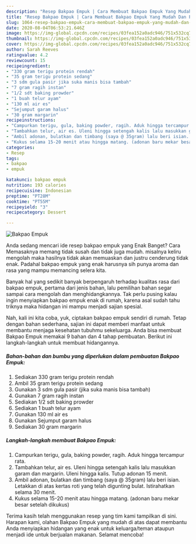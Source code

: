 ```yaml
---
description: "Resep Bakpao Empuk | Cara Membuat Bakpao Empuk Yang Mudah Dan Praktis"
title: "Resep Bakpao Empuk | Cara Membuat Bakpao Empuk Yang Mudah Dan Praktis"
slug: 1064-resep-bakpao-empuk-cara-membuat-bakpao-empuk-yang-mudah-dan-praktis
date: 2020-08-04T06:53:21.646Z
image: https://img-global.cpcdn.com/recipes/03fea152a0adc946/751x532cq70/bakpao-empuk-foto-resep-utama.jpg
thumbnail: https://img-global.cpcdn.com/recipes/03fea152a0adc946/751x532cq70/bakpao-empuk-foto-resep-utama.jpg
cover: https://img-global.cpcdn.com/recipes/03fea152a0adc946/751x532cq70/bakpao-empuk-foto-resep-utama.jpg
author: Sarah Reeves
ratingvalue: 4.2
reviewcount: 15
recipeingredient:
- "330 gram terigu protein rendah"
- "35 gram terigu protein sedang"
- "3 sdm gula pasir jika suka manis bisa tambah"
- "7 gram ragih instan"
- "1/2 sdt baking prowder"
- "1 buah telur ayam"
- "130 ml air es"
- "Sejumput garam halus"
- "30 gram margarin"
recipeinstructions:
- "Campurkan terigu, gula, baking powder, ragih. Aduk hingga tercampur rata."
- "Tambahkan telur, air es. Uleni hingga setengah kalis lalu masukkan garam dan margarin. Uleni hingga kalis. Tutup adonan 15 menit."
- "Ambil adonan, bulatkan dan timbang (saya @ 35gram) lalu beri isian. Letakkan di atas kertas roti yang telah digunting bulat. Istirahatkan selama 30 menit."
- "Kukus selama 15-20 menit atau hingga matang. (adonan baru mekar besar setelah dikukus)"
categories:
- Resep
tags:
- bakpao
- empuk

katakunci: bakpao empuk 
nutrition: 193 calories
recipecuisine: Indonesian
preptime: "PT28M"
cooktime: "PT55M"
recipeyield: "3"
recipecategory: Dessert

---
```



![Bakpao Empuk](https://img-global.cpcdn.com/recipes/03fea152a0adc946/751x532cq70/bakpao-empuk-foto-resep-utama.jpg)

Anda sedang mencari ide resep bakpao empuk yang Enak Banget? Cara Memasaknya memang tidak susah dan tidak juga mudah. misalnya keliru mengolah maka hasilnya tidak akan memuaskan dan justru cenderung tidak enak. Padahal bakpao empuk yang enak harusnya sih punya aroma dan rasa yang mampu memancing selera kita.



Banyak hal yang sedikit banyak berpengaruh terhadap kualitas rasa dari bakpao empuk, pertama dari jenis bahan, lalu pemilihan bahan segar sampai cara mengolah dan menghidangkannya. Tak perlu pusing kalau ingin menyiapkan bakpao empuk enak di rumah, karena asal sudah tahu triknya maka hidangan ini mampu menjadi sajian spesial.


Nah, kali ini kita coba, yuk, ciptakan bakpao empuk sendiri di rumah. Tetap dengan bahan sederhana, sajian ini dapat memberi manfaat untuk membantu menjaga kesehatan tubuhmu sekeluarga. Anda bisa membuat Bakpao Empuk memakai 9 bahan dan 4 tahap pembuatan. Berikut ini langkah-langkah untuk membuat hidangannya.

<!--inarticleads1-->

##### Bahan-bahan dan bumbu yang diperlukan dalam pembuatan Bakpao Empuk:

1. Sediakan 330 gram terigu protein rendah
1. Ambil 35 gram terigu protein sedang
1. Gunakan 3 sdm gula pasir (jika suka manis bisa tambah)
1. Gunakan 7 gram ragih instan
1. Sediakan 1/2 sdt baking prowder
1. Sediakan 1 buah telur ayam
1. Gunakan 130 ml air es
1. Gunakan Sejumput garam halus
1. Sediakan 30 gram margarin




<!--inarticleads2-->

##### Langkah-langkah membuat Bakpao Empuk:

1. Campurkan terigu, gula, baking powder, ragih. Aduk hingga tercampur rata.
1. Tambahkan telur, air es. Uleni hingga setengah kalis lalu masukkan garam dan margarin. Uleni hingga kalis. Tutup adonan 15 menit.
1. Ambil adonan, bulatkan dan timbang (saya @ 35gram) lalu beri isian. Letakkan di atas kertas roti yang telah digunting bulat. Istirahatkan selama 30 menit.
1. Kukus selama 15-20 menit atau hingga matang. (adonan baru mekar besar setelah dikukus)




Terima kasih telah menggunakan resep yang tim kami tampilkan di sini. Harapan kami, olahan Bakpao Empuk yang mudah di atas dapat membantu Anda menyiapkan hidangan yang enak untuk keluarga/teman ataupun menjadi ide untuk berjualan makanan. Selamat mencoba!

